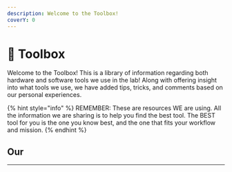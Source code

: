 ```yaml
---
description: Welcome to the Toolbox!
coverY: 0
---
```


# 🔧 Toolbox

Welcome to the Toolbox! This is a library of information regarding both hardware and software tools we use in the lab! Along with offering insight into what tools we use, we have added tips, tricks, and comments based on our personal experiences.

{% hint style="info" %}
REMEMBER: These are resources WE are using. All the information we are sharing is to help you find the best tool. The BEST tool for you is the one you know best, and the one that fits your workflow and mission.
{% endhint %}







## Our&#x20;

****
